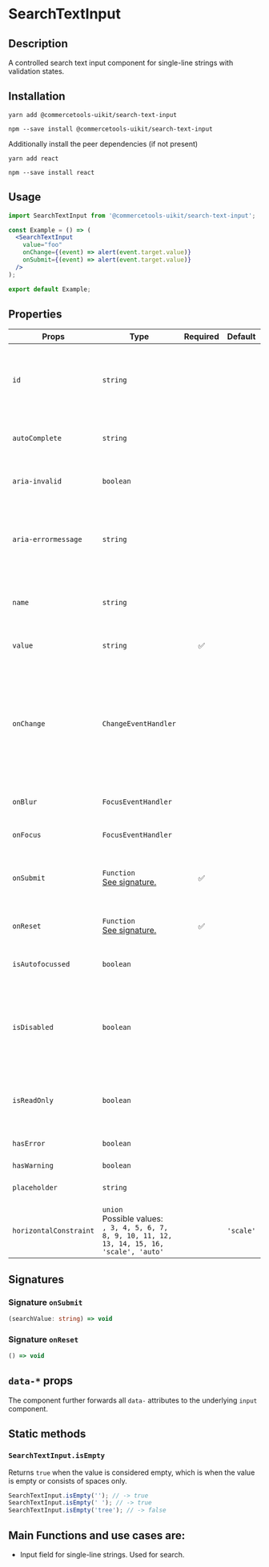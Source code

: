 <!-- THIS IS AN AUTOGENERATED FILE. DO NOT EDIT THIS FILE DIRECTLY. -->
<!-- This file is created by the `yarn generate-readme` script. -->

# SearchTextInput

## Description

A controlled search text input component for single-line strings with validation states.

## Installation

```
yarn add @commercetools-uikit/search-text-input
```

```
npm --save install @commercetools-uikit/search-text-input
```

Additionally install the peer dependencies (if not present)

```
yarn add react
```

```
npm --save install react
```

## Usage

```jsx
import SearchTextInput from '@commercetools-uikit/search-text-input';

const Example = () => (
  <SearchTextInput
    value="foo"
    onChange={(event) => alert(event.target.value)}
    onSubmit={(event) => alert(event.target.value)}
  />
);

export default Example;
```

## Properties

| Props                  | Type                                                                                                  | Required | Default   | Description                                                                                                               |
| ---------------------- | ----------------------------------------------------------------------------------------------------- | :------: | --------- | ------------------------------------------------------------------------------------------------------------------------- |
| `id`                   | `string`                                                                                              |          |           | Used as HTML id property. An id is auto-generated when it is not specified.                                               |
| `autoComplete`         | `string`                                                                                              |          |           | Used as HTML autocomplete property                                                                                        |
| `aria-invalid`         | `boolean`                                                                                             |          |           | Indicate if the value entered in the input is invalid.                                                                    |
| `aria-errormessage`    | `string`                                                                                              |          |           | HTML ID of an element containing an error message related to the input.                                                   |
| `name`                 | `string`                                                                                              |          |           | Used as HTML name of the input component. property.                                                                       |
| `value`                | `string`                                                                                              |    ✅    |           | Value of the input component.                                                                                             |
| `onChange`             | `ChangeEventHandler`                                                                                  |          |           | Called with an event containing the new value. Required when input is not read only. Parent should pass it back as value. |
| `onBlur`               | `FocusEventHandler`                                                                                   |          |           | Called when input is blurred                                                                                              |
| `onFocus`              | `FocusEventHandler`                                                                                   |          |           | Called when input is focused                                                                                              |
| `onSubmit`             | `Function`<br/>[See signature.](#signature-onSubmit)                                                  |    ✅    |           | Handler when the search button is clicked.                                                                                |
| `onReset`              | `Function`<br/>[See signature.](#signature-onReset)                                                   |    ✅    |           | Handler when the clear button is clicked.                                                                                 |
| `isAutofocussed`       | `boolean`                                                                                             |          |           | Focus the input on initial render                                                                                         |
| `isDisabled`           | `boolean`                                                                                             |          |           | Indicates that the input cannot be modified (e.g not authorized, or changes currently saving).                            |
| `isReadOnly`           | `boolean`                                                                                             |          |           | Indicates that the field is displaying read-only content                                                                  |
| `hasError`             | `boolean`                                                                                             |          |           | Indicates if the input has invalid values                                                                                 |
| `hasWarning`           | `boolean`                                                                                             |          |           |                                                                                                                           |
| `placeholder`          | `string`                                                                                              |          |           | Placeholder text for the input                                                                                            |
| `horizontalConstraint` | `union`<br/>Possible values:<br/>`, 3, 4, 5, 6, 7, 8, 9, 10, 11, 12, 13, 14, 15, 16, 'scale', 'auto'` |          | `'scale'` | Horizontal size limit of the input fields.                                                                                |

## Signatures

### Signature `onSubmit`

```ts
(searchValue: string) => void
```

### Signature `onReset`

```ts
() => void
```

## `data-*` props

The component further forwards all `data-` attributes to the underlying `input` component.

## Static methods

### `SearchTextInput.isEmpty`

Returns `true` when the value is considered empty, which is when the value is empty or consists of spaces only.

```js
SearchTextInput.isEmpty(''); // -> true
SearchTextInput.isEmpty(' '); // -> true
SearchTextInput.isEmpty('tree'); // -> false
```

## Main Functions and use cases are:

- Input field for single-line strings. Used for search.
